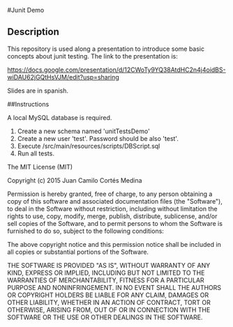 #Junit Demo

## Description

This repository is used along a presentation to introduce some basic concepts 
about junit testing. The link to the presentation is:

https://docs.google.com/presentation/d/12CWoTy9YQ38AtdHC2n4j4oidBS-wiDAU62jGQtHsVJM/edit?usp=sharing

Slides are in spanish.

##Instructions

A local MySQL database is required.

1. Create a new schema named 'unitTestsDemo'
2. Create a new user 'test'. Password should be also 'test'. 
3. Execute /src/main/resources/scripts/DBScript.sql
4. Run all tests.

The MIT License (MIT)

Copyright (c) 2015 Juan Camilo Cortés Medina

Permission is hereby granted, free of charge, to any person obtaining a copy
of this software and associated documentation files (the "Software"), to deal
in the Software without restriction, including without limitation the rights
to use, copy, modify, merge, publish, distribute, sublicense, and/or sell
copies of the Software, and to permit persons to whom the Software is
furnished to do so, subject to the following conditions:

The above copyright notice and this permission notice shall be included in all
copies or substantial portions of the Software.

THE SOFTWARE IS PROVIDED "AS IS", WITHOUT WARRANTY OF ANY KIND, EXPRESS OR
IMPLIED, INCLUDING BUT NOT LIMITED TO THE WARRANTIES OF MERCHANTABILITY,
FITNESS FOR A PARTICULAR PURPOSE AND NONINFRINGEMENT. IN NO EVENT SHALL THE
AUTHORS OR COPYRIGHT HOLDERS BE LIABLE FOR ANY CLAIM, DAMAGES OR OTHER
LIABILITY, WHETHER IN AN ACTION OF CONTRACT, TORT OR OTHERWISE, ARISING FROM,
OUT OF OR IN CONNECTION WITH THE SOFTWARE OR THE USE OR OTHER DEALINGS IN THE
SOFTWARE.
